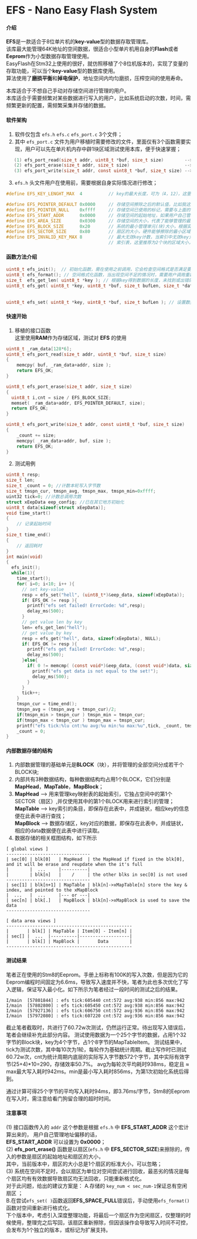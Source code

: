 # EFS - Nano Easy Flash System

#### 介绍
**EFS**是一款适合于8位单片机的**key-value**型的数据存取管理库。   
该库最大能管理64K地址的空间数据，很适合小型单片机用自身的**Flash**或者**Eeprom**作为小型数据存取管理使用。   
EasyFlash在Stm32上使用的很好，就仿照移植了个8位机版本的，实现了变量的存取功能，可以当个**key-value**型的数据库使用。   
算法使用了**磨损平衡**和**掉电保护**，地址空间内均匀磨损，压榨空间的使用寿命。   
   
本库适合于不想自己手动对存储空间进行管理的用户。   
本库适合于需要频繁对某些数据进行写入的用户，比如系统启动的次数，时间，需频繁更新的配置，需频繁采集并存储的数据。   

#### 软件架构
1.  软件仅包含 `efs.h` `efs.c` `efs_port.c` 3个文件；
2.  其中 `efs_port.c` 文件为用户移植时需要修改的文件，里面仅有3个函数需要实现，用户可以先在单片机内存中辟1块区域测试使用本库，便于快速掌握；
``` C
   (1) efs_port_read(size_t addr, uint8_t *buf, size_t size)        -->  读取数据接口
   (2) efs_port_erase(size_t addr, size_t size)                     -->  擦除数据接口
   (3) efs_port_write(size_t addr, const uint8_t *buf, size_t size) -->  写入数据接口
```
3.  `efs.h` 头文件用户在使用前，需要根据自身实际情况进行修改；
``` C
#define EFS_KEY_LENGHT_MAX  4          // key的最大长度，可为（4，12），这里推荐固定为4B(Bytes)，则32B的BLOCK中最多能存储3个MapTableItem条目，为12B时，则需要对应调整BLOCK为64B

#define EFS_POINTER_DEFAULT 0x0000     // 存储空间擦除之后的默认值，比如我这里，擦除后默认为0x0000
#define EFS_POINTER_NULL    0xffff     // 存储空间已使用的标记，需要与上面的 EFS_POINTER_DEFAULT 不同
#define EFS_START_ADDR      0x0000     // 存储空间的起始地址，如果用户自己管理的话，可以设置为0x0000，否则必须为1个扇区的起始位
#define EFS_AREA_SIZE       0x0300     // 存储空间的大小，代表了能够管理的最大空间大小
#define EFS_BLOCK_SIZE      0x20       // 系统的最小管理单元(块)大小，根据实际尺寸，以(8K,32K)为界，推荐设置为(32,64,128)3个参数
#define EFS_SECTOR_SIZE     0x80       // 扇区的大小，硬件能够擦除的最小区域
#define EFS_INVALID_KEY_MAX 8          // 最大无效key计数，当索引中无效key大于此值时将重建索引表，过小的值会导致频繁重建
                                       // 索引表，这里推荐为2个块的区域大小，当Block为32，Item为8，则推荐值为 2*32/8=8 
```
#### 函数方法介绍
``` C
uint8_t efs_init();  // 初始化函数，需在使用之前调用，它会检查空间格式是否满足要求，并决定是否调用efs_format();函数进行格式化
uint8_t efs_format(); // 空间格式化函数，当出现空间不足的情况时，需要用户调用重新格式化（格式化前记得读取缓存重要数据^_^）
size_t  efs_get_len( uint8_t *key ); // 根据key得到数据的长度，未找到或出错的时候，返回0
uint8_t efs_get( uint8_t *key, uint8_t *buf, size_t bufLen, size_t *dataLen); // 根据key读取数据，   
                                                                              // bufLen为缓冲区的最大长度，   
                                                                              // *dataLen用来返回实际数据长度，可为NULL
uint8_t efs_set( uint8_t *key, uint8_t *buf, size_t bufLen ); // 设置数据
```
#### 快速开始

1.  移植的接口函数   
    这里使用**RAM**作为存储区域，测试对 **EFS** 的使用
``` C
uint8_t _ram_data[128*6];
uint8_t efs_port_read(size_t addr, uint8_t *buf, size_t size) 
{
    memcpy( buf, _ram_data+addr, size );
    return EFS_OK;
}

uint8_t efs_port_erase(size_t addr, size_t size) 
{
  uint8_t i,cnt = size / EFS_BLOCK_SIZE;
  memset( _ram_data+addr, EFS_POINTER_DEFAULT, size);
  return EFS_OK;
}

uint8_t efs_port_write(size_t addr, const uint8_t *buf, size_t size) 
{
    _count += size;
    memcpy( _ram_data+addr, buf, size );
    return EFS_OK;
}
```

2.  测试用例
``` C
uint8_t resp;
size_t len;
size_t _count = 0; //计数本轮写入字节数
size_t tmspn_cur, tmspn_avg, tmspn_max, tmspn_min=0xffff;
uint32 tick=0; //计数总调用次数
struct xEepData eep_config; //已在其它地方初始化
uint8_t data[sizeof(struct xEepData)];
void time_start()
{
    // 记录起始时间
}
size_t time_end()
{
    // 返回耗时
}
int main(void)
{ 
  efs_init();
  while(1){
    time_start();
    for( i=0; i<10; i++ ){
      // set key-value
      resp = efs_set("hell", (uint8_t*)&eep_data, sizeof(xEepData));
      if( EFS_OK != resp ){
        printf("efs set failed! ErrorCode: %d",resp);
        delay_ms(500);
      }
      // get value len by key
      len= efs_get_len("hell");
      // get value by key
      resp = efs_get("hell", data, sizeof(xEepData), NULL);
      if( EFS_OK != resp ){
        printf("efs get failed! ErrorCode: %d",resp);
        delay_ms(500);
      }else{
        if( 0 != memcmp( (const void*)&eep_data, (const void*)data, sizeof(struct xEepData)) ){
          printf("efs get data is not equal to the set!");
          delay_ms(500);
        }
      }
      tick++;
    }
    tmspn_cur = time_end();
    tmspn_avg = (tmspn_avg + tmspn_cur)/2;
    if(tmspn_min > tmspn_cur ) tmspn_min = tmspn_cur;
    if(tmspn_max < tmspn_cur ) tmspn_max = tmspn_cur;
    printf("efs tick:%lu cnt:%u avg:%u min:%u max:%u",tick, _count, tmspn_avg, tmspn_min, tmspn_max);
    _count = 0;
}
```

#### 内部数据存储的结构
1. 内部数据管理的基础单元是**BLOCK**（块），并将管理的全部空间分成若干个BLOCK块;
2. 内部共有3种数据结构，每种数据结构均占用1个BLOCK，它们分别是**MapHead**，**MapTable**，**MapBlock**；
3. **MapHead** --> 用来管理key映射表的起始索引，它独占空间中的第1个SECTOR（扇区）,并仅使用其中的第1个BLOCK用来进行索引的管理；   
   **MapTable** --> key索引的条目，即保存在此表中，并成链状，相应key的信息便在此表中进行查找；   
   **MapBlock** --> 数据存储区，key对应的数据，即保存在此表中，并成链状，相应的data数据便在此表中进行读取。   
4. 数据存储的相关框图结构，如下所示
```
[ global views ]
--------------------------------
| sec[0] | blk[0]   | MapHead  | the MapHead if fixed in the blk[0], and it will be erase and reupdate when the it's full
|        |  ...     |----------|
|        | blk[n]   |    /     | the other blks in sec[0] is not used
--------------------------------
| sec[1] | blk[n+1] | MapTable | blk[n]->xMapTable[n] store the key & index, and pointed to the xMapBlock
|  ...   |  ...     |--- or ---|
| sec[n] | blk[.]   | MapBlock | blk[n]->xMapBlock is used to save the data
--------------------------------

[ data area views ]
------------------------------------------------
|       | blk[] | MapTable | Item[0] - Item[n] |
| sec[] |  ...  |----------|-------------------|
|       | blk[] | MapBlock |       Data        |
------------------------------------------------
```
#### 测试结果
笔者正在使用的Stm8的Eeprom。手册上标称有100K的写入次数，但是因为它的Eeprom编程时间固定为6.6ms，导致写入速度并不快，笔者为此也多次优化了写入逻辑，保证写入最小化。如下所示为笔者经过一段时间的测试之后的结果。
```
I/main  [57801844] : efs tick:605440 cnt:572 avg:938 min:856 max:942
I/main  [57802800] : efs tick:605450 cnt:572 avg:938 min:856 max:942
I/main  [57927136] : efs tick:606750 cnt:572 avg:936 min:856 max:942
I/main  [57972080] : efs tick:607220 cnt:572 avg:936 min:856 max:942
```
截止笔者截取时，共进行了60.72w次测试，仍然运行正常。待出现写入错误后，笔者会继续补充此部分内容。
测试使用数据为一个25个字节的数据，占用1个32字节的Block块，key为4个字节，占1个8字节的MapTableItem。
测试结果中，tick为测试次数，其中每10次为1轮，每轮作为基础统计周期。截止写作时已测试60.72w次，cnt为统计周期内底层的实际写入字节数572个字节，其中实际有效字节(25+4)*10=290，存储效率50.7%。
avg为每轮次平均耗时938ms，稳定且 ≈ max最大写入耗时942ms。min是最小写入耗时856ms，为第1次初始化系统后得到。

通过计算可得25个字节的平均写入耗时94ms，即3.76ms/字节，Stm8的Eeprom在写入时，需注意给看门狗留合理的超时时间。

#### 注意事项
   (1) 接口函数传入的 `addr` 这个参数是根据 `efs.h` 中 **EFS_START_ADDR** 这个宏计算出来的， 用户自己管理地址偏移的话，   
       **EFS_START_ADDR** 可以设置为 **0x0000**；   
   (2) **efs_port_erase()** 函数是以扇区(`efs.h` 中 **EFS_SECTOR_SIZE**)来擦除的，传入的参数是扇区的起始地址和扇区的大小，   
                        其中，当前版本中，扇区的大小总是1个扇区的标准大小，可以忽略；   
   (3) 系统在空间不足时，会以扇区为单位对空间尝试进行回收，最恶劣的情况是每个扇区均有有效数据导致扇区均无法回收，只能重新格式化。   
       对于此问题，给出的建议方案是：
A.存储的 `key_num < sec_num-1`保证总有空闲扇区 ；   
B.在尝试`efs_set( )`函数返回**EFS_SPACE_FULL**错误后，手动使用`efs_format()`函数对空间重新进行格式化。   
       下个版本中，考虑引入深度整理功能，将最后一个扇区作为空闲扇区，仅整理的时候使用，整理完之后写回，该扇区重新擦除，但因该操作会导致写入时间不可控，会发布为1个独立的版本，或标记为扩展支持。   
